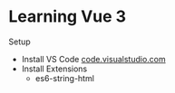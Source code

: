 # Learning Vue 3

Setup
- Install VS Code [code.visualstudio.com](https://code.visualstudio.com/)
- Install Extensions
  - es6-string-html
